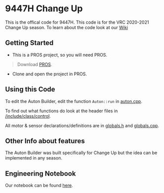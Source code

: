 # 9447H Change Up

This is the offical code for 9447H. This code is for the VRC 2020-2021 Change Up season. To learn about the code look at our
[Wiki](https://github.com/PSASchool/9447H-ChangeUp/wiki#9447h-vex-vrc-2020-2021-change-up-robotics-code)

## Getting Started

- This is a PROS project, so you will need PROS.
> Download [PROS](https://pros.cs.purdue.edu/).
- Clone and open the project in PROS.

## Using this Code

To edit the Auton Builder, edit the function `Auton::run` in [auton.cpp](https://github.com/PSASchool/9447H-ChangeUp/blob/master/9447H-ChangeUp/src/class/control/auton.cpp).

To find out what functions do look at the header files in [/include/class/control](https://github.com/PSASchool/9447H-ChangeUp/tree/master/9447H-ChangeUp/include/class).

All motor & sensor declarations/definitions are in [globals.h](https://github.com/PSASchool/9447H-ChangeUp/blob/master/9447H-ChangeUp/include/globals.h) and [globals.cpp](https://github.com/PSASchool/9447H-ChangeUp/blob/master/9447H-ChangeUp/src/globals.cpp).

## Other Info about features

The Auton Builder was built specifically for Change Up but the idea can be implemented in any season.

## Engineering Notebook
Our notebook can be found [here](https://jkinsella04.github.io/OperationPheasant/intro.html).
